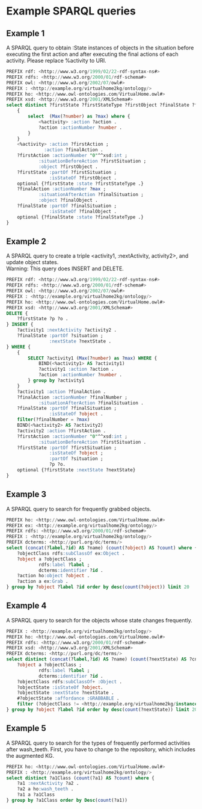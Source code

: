 # Example SPARQL queries

## Example 1
A SPARQL query to obtain :State instances of objects in the situation before executing the first action and after executing the final actions of each activity. Please replace %activity to URI.

```sql
PREFIX rdf: <http://www.w3.org/1999/02/22-rdf-syntax-ns#>
PREFIX rdfs: <http://www.w3.org/2000/01/rdf-schema#>
PREFIX owl: <http://www.w3.org/2002/07/owl#>
PREFIX : <http://example.org/virtualhome2kg/ontology/>
PREFIX ho: <http://www.owl-ontologies.com/VirtualHome.owl#>
PREFIX xsd: <http://www.w3.org/2001/XMLSchema#>
select distinct ?firstState ?firstStateType ?firstObject ?finalState ?finalStateType ?finalObject where {
    {
        select  (Max(?number) as ?max) where {
            <%activity> :action ?action .
            ?action :actionNumber ?number .
        }
    }
    <%activity> :action ?firstAction ;
              :action ?finalAction .
    ?firstAction :actionNumber "0"^^xsd:int ;
            :situationBeforeAction ?firstSituation ;
            :object ?firstObject .
    ?firstState :partOf ?firstSituation ;
                :isStateOf ?firstObject .
    optional {?firstState :state ?firstStateType .}
    ?finalAction :actionNumber ?max ;
            :situationAfterAction ?finalSituation ;
            :object ?finalObject .
    ?finalState :partOf ?finalSituation ;
                :isStateOf ?finalObject .
    optional {?finalState :state ?finalStateType .}
}
```

## Example 2
A SPARQL query to create a triple &lt;activity1, :nextActivity, activity2&gt;, and update object states.  
Warning: This query does INSERT and DELETE.

```sql
PREFIX rdf: <http://www.w3.org/1999/02/22-rdf-syntax-ns#>
PREFIX rdfs: <http://www.w3.org/2000/01/rdf-schema#>
PREFIX owl: <http://www.w3.org/2002/07/owl#>
PREFIX : <http://example.org/virtualhome2kg/ontology/>
PREFIX ho: <http://www.owl-ontologies.com/VirtualHome.owl#>
PREFIX xsd: <http://www.w3.org/2001/XMLSchema#>
DELETE {
    ?firstState ?p ?o .
} INSERT { 
    ?activity1 :nextActivity ?activity2 .
    ?finalState :partOf ?situation ; 
                :nextState ?nextState .
} WHERE {
    {
        SELECT ?activity1 (Max(?number) as ?max) WHERE {
            BIND(<%activity1> AS ?activity1)
            ?activity1 :action ?action .
            ?action :actionNumber ?number .
        } group by ?activity1
    }
    ?activity1 :action ?finalAction .
    ?finalAction :actionNumber ?finalNumber ;
            :situationAfterAction ?finalSituation .
    ?finalState :partOf ?finalSituation ;
                :isStateOf ?object .
    filter(?finalNumber = ?max)
    BIND(<%activity2> AS ?activity2)
    ?activity2 :action ?firstAction .
    ?firstAction :actionNumber "0"^^xsd:int ;
            :situationBeforeAction ?firstSituation .
    ?firstState :partOf ?firstSituation ;
                :isStateOf ?object ;
                :partOf ?situation ;
                ?p ?o.
    optional {?firstState :nextState ?nextState}
}

```

## Example 3

A SPARQL query to search for frequently grabbed objects.
```sql
PREFIX ho: <http://www.owl-ontologies.com/VirtualHome.owl#>
PREFIX ex: <http://example.org/virtualhome2kg/ontology/>
PREFIX rdfs: <http://www.w3.org/2000/01/rdf-schema#>
PREFIX : <http://example.org/virtualhome2kg/ontology/>
PREFIX dcterms: <http://purl.org/dc/terms/>
select (concat(?label,?id) AS ?name) (count(?object) AS ?count) where { 
	?objectClass rdfs:subClassOf ex:Object .
    ?object a ?objectClass ;
            rdfs:label ?label ; 
            dcterms:identifier ?id .
    ?action ho:object ?object .
    ?action a ex:Grab .
} group by ?object ?label ?id order by desc(count(?object)) limit 20
``` 

## Example 4

A SPARQL query to search for the objects whose state changes frequently.
```sql
PREFIX : <http://example.org/virtualhome2kg/ontology/>
PREFIX ho: <http://www.owl-ontologies.com/VirtualHome.owl#>
PREFIX rdfs: <http://www.w3.org/2000/01/rdf-schema#>
PREFIX xsd: <http://www.w3.org/2001/XMLSchema#>
PREFIX dcterms: <http://purl.org/dc/terms/>
select distinct (concat(?label,?id) AS ?name) (count(?nextState) AS ?cnt) where {
    ?object a ?objectClass ;
            rdfs:label ?label ;
            dcterms:identifier ?id .
    ?objectClass rdfs:subClassOf+ :Object .
    ?objectState :isStateOf ?object.
    ?objectState :nextState ?nextState .
    #?objectState :affordance :GRABBABLE .
    filter (?objectClass != <http://example.org/virtualhome2kg/instance/character>)
} group by ?object ?label ?id order by desc(count(?nextState)) limit 20

```

## Example 5

A SPARQL query to search for the types of frequently performed activities after wash_teeth. First, you have to change to the repository, which includes the augmented KG.
```sql
PREFIX ho: <http://www.owl-ontologies.com/VirtualHome.owl#>
PREFIX : <http://example.org/virtualhome2kg/ontology/>
select distinct ?a1Class (count(?a1) AS ?count) where { 
	?a1 :nextActivity ?a2 .
    ?a2 a ho:wash_teeth .
    ?a1 a ?a1Class
} group by ?a1Class order by Desc(count(?a1))
```